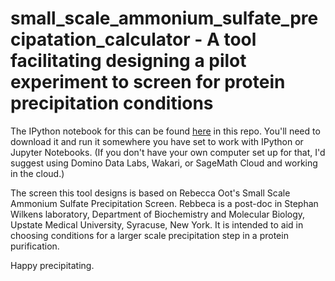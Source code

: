 # small_scale_ammonium_sulfate_precipatation_calculator - A  tool facilitating designing a pilot experiment to screen for protein precipitation conditions
 
The IPython notebook for this can be found [here](https://github.com/fomightez/small_scale_ammonium_sulfate_precipatation_calculator/blob/master/small_scale_ammonium_sulfate_precipitation_calc.ipynb) in this repo. You'll need to download it and run it somewhere you have set to work with IPython or Jupyter Notebooks. (If you don't have your own computer set up for that, I'd suggest using Domino Data Labs, Wakari, or SageMath Cloud and working in the cloud.)

The screen this tool designs is based on Rebecca Oot's Small Scale Ammonium Sulfate Precipitation Screen. Rebbeca is a post-doc in Stephan Wilkens laboratory, Department of Biochemistry and Molecular Biology, Upstate Medical University, Syracuse, New York.
It is intended to aid in choosing conditions for a larger scale precipitation step in a protein purification.  

Happy precipitating.
